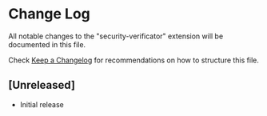 # Change Log

All notable changes to the "security-verificator" extension will be documented in this file.

Check [Keep a Changelog](http://keepachangelog.com/) for recommendations on how to structure this file.

## [Unreleased]

- Initial release